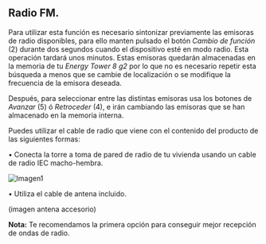 ## Radio FM.

Para utilizar esta función es necesario sintonizar previamente las emisoras de radio disponibles, para ello manten pulsado el botón *Cambio de función* (2) durante dos segundos cuando el dispositivo esté en modo radio. Esta operación tardará unos minutos. Estas emisoras quedarán almacenadas en la memoria de tu *Energy Tower 8 g2* por lo que no es necesario repetir esta búsqueda a menos que se cambie de localización o se modifique la frecuencia de la emisora deseada.

Después, para seleccionar entre las distintas emisoras usa los botones de *Avanzar* (5) ó *Retroceder* (4), e irán cambiando las emisoras que se han almacenado en la memoria interna.

Puedes utilizar el cable de radio que viene con el contenido del producto de las siguientes formas:

•	Conecta la torre a toma de pared de radio de tu vivienda usando un cable de radio IEC macho-hembra. 

   ![Imagen1](http://static.energysistem.com/images/manuals/42360/59563b1c48efa.jpg)
   

•	Utiliza el cable de antena incluido. 

   (imagen antena accesorio)

**Nota:** Te recomendamos la primera opción para conseguir mejor recepción de ondas de radio.
